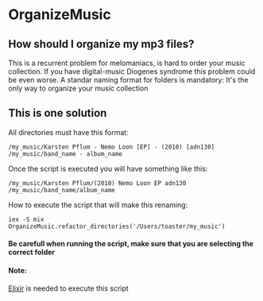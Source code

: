 # OrganizeMusic

## How should I organize my mp3 files?

This is a recurrent problem for melomaniacs, is hard to order your music collection. If you have digital-music Diogenes syndrome this problem could be even worse. A standar naming format for folders is mandatory: It's the only way to organize your music collection


## This is one solution

All directories must have this format:

    /my_music/Karsten Pflum - Nemo Loon [EP] - (2010) [adn130] 
    /my_music/band_name - album_name

Once the script is executed you will have something like this:
  
    /my_music/Karsten Pflum/(2010) Nemo Loon EP adn130
    /my_music/band_name/album_name

How to execute the script that will make this renaming:

    iex -S mix OrganizeMusic.refactor_directories('/Users/toaster/my_music')

#### Be carefull when running the script, make sure that you are selecting the correct folder

#### Note:

[Elixir](http://elixir-lang.org/install.html) is needed to execute this script
